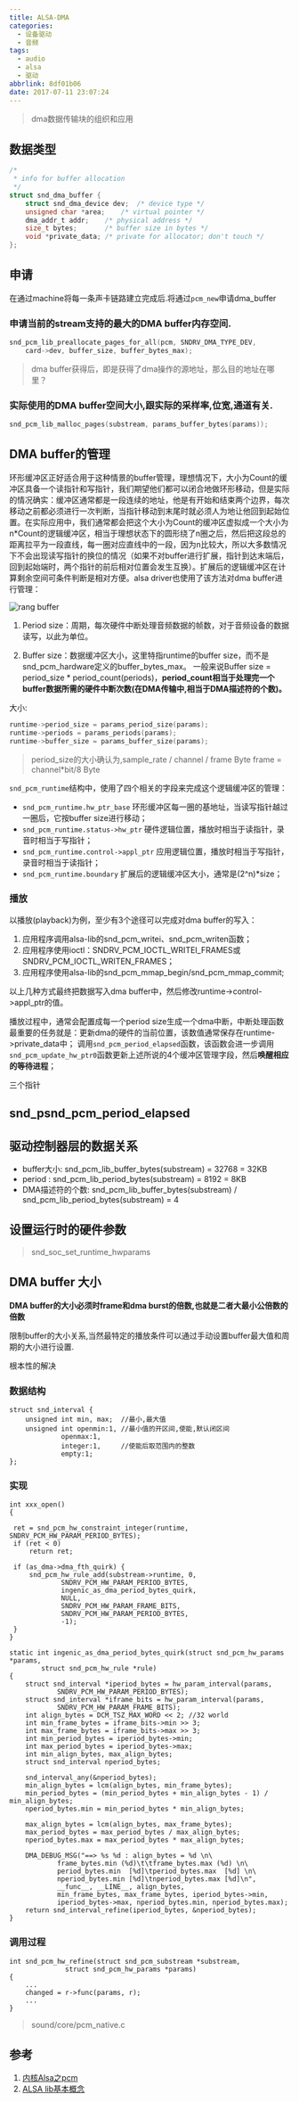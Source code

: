 ```yaml
---
title: ALSA-DMA
categories:
  - 设备驱动
  - 音频
tags:
  - audio
  - alsa
  - 驱动
abbrlink: 8df01b06
date: 2017-07-11 23:07:24
---
```



>dma数据传输块的组织和应用

<!-- more --->

## 数据类型

``` C
/*                                                                                         
 * info for buffer allocation                                                              
 */                                                                                        
struct snd_dma_buffer {                                                                    
    struct snd_dma_device dev;  /* device type */                                          
    unsigned char *area;    /* virtual pointer */                                          
    dma_addr_t addr;    /* physical address */                                             
    size_t bytes;       /* buffer size in bytes */                                         
    void *private_data; /* private for allocator; don't touch */                           
};                                                                                         
```

## 申请

在通过machine将每一条声卡链路建立完成后.将通过`pcm_new`申请dma_buffer

### 申请当前的stream支持的最大的DMA buffer内存空间.

``` C
snd_pcm_lib_preallocate_pages_for_all(pcm, SNDRV_DMA_TYPE_DEV,       
    card->dev, buffer_size, buffer_bytes_max);                       
```
>dma buffer获得后，即是获得了dma操作的源地址，那么目的地址在哪里？

### 实际使用的DMA buffer空间大小,跟实际的采样率,位宽,通道有关.

``` C
snd_pcm_lib_malloc_pages(substream, params_buffer_bytes(params));
```

## DMA buffer的管理

环形缓冲区正好适合用于这种情景的buffer管理，理想情况下，大小为Count的缓冲区具备一个读指针和写指针，我们期望他们都可以闭合地做环形移动，但是实际的情况确实：缓冲区通常都是一段连续的地址，他是有开始和结束两个边界，每次移动之前都必须进行一次判断，当指针移动到末尾时就必须人为地让他回到起始位置。在实际应用中，我们通常都会把这个大小为Count的缓冲区虚拟成一个大小为n*Count的逻辑缓冲区，相当于理想状态下的圆形绕了n圈之后，然后把这段总的距离拉平为一段直线，每一圈对应直线中的一段，因为n比较大，所以大多数情况下不会出现读写指针的换位的情况（如果不对buffer进行扩展，指针到达末端后，回到起始端时，两个指针的前后相对位置会发生互换）。扩展后的逻辑缓冲区在计算剩余空间可条件判断是相对方便。alsa driver也使用了该方法对dma buffer进行管理：

![rang buffer]()


1. Period size：周期，每次硬件中断处理音频数据的帧数，对于音频设备的数据读写，以此为单位。

2. Buffer size：数据缓冲区大小，这里特指runtime的buffer size，而不是snd_pcm_hardware定义的buffer_bytes_max。
一般来说Buffer size = period_size * period_count(periods)，**period_count相当于处理完一个buffer数据所需的硬件中断次数(在DMA传输中,相当于DMA描述符的个数)。**

大小:
``` C
runtime->period_size = params_period_size(params);    
runtime->periods = params_periods(params);            
runtime->buffer_size = params_buffer_size(params);
```

> period_size的大小确认为,sample_rate / channel / frame Byte
> frame = channel*bit/8 Byte

`snd_pcm_runtime`结构中，使用了四个相关的字段来完成这个逻辑缓冲区的管理：

* `snd_pcm_runtime.hw_ptr_base`  环形缓冲区每一圈的基地址，当读写指针越过一圈后，它按buffer size进行移动；
* `snd_pcm_runtime.status->hw_ptr`  硬件逻辑位置，播放时相当于读指针，录音时相当于写指针；
* `snd_pcm_runtime.control->appl_ptr`  应用逻辑位置，播放时相当于写指针，录音时相当于读指针；
* `snd_pcm_runtime.boundary`  扩展后的逻辑缓冲区大小，通常是(2^n)*size；







### 播放

以播放(playback)为例，至少有3个途径可以完成对dma buffer的写入：

1. 应用程序调用alsa-lib的snd_pcm_writei、snd_pcm_writen函数；
2. 应用程序使用ioctl：SNDRV_PCM_IOCTL_WRITEI_FRAMES或SNDRV_PCM_IOCTL_WRITEN_FRAMES；
3. 应用程序使用alsa-lib的snd_pcm_mmap_begin/snd_pcm_mmap_commit;

以上几种方式最终把数据写入dma buffer中，然后修改runtime->control->appl_ptr的值。

播放过程中，通常会配置成每一个period size生成一个dma中断，中断处理函数最重要的任务就是：更新dma的硬件的当前位置，该数值通常保存在runtime->private_data中；
调用`snd_pcm_period_elapsed`函数，该函数会进一步调用`snd_pcm_update_hw_ptr0`函数更新上述所说的4个缓冲区管理字段，然后**唤醒相应的等待进程**；


三个指针


## snd_psnd_pcm_period_elapsed




## 驱动控制器层的数据关系

* buffer大小: snd_pcm_lib_buffer_bytes(substream) = 32768 = 32KB
* period : snd_pcm_lib_period_bytes(substream) = 8192 = 8KB
* DMA描述符的个数: snd_pcm_lib_buffer_bytes(substream) / snd_pcm_lib_period_bytes(substream) = 4

## 设置运行时的硬件参数

>snd_soc_set_runtime_hwparams



## DMA buffer 大小


**DMA buffer的大小必须时frame和dma burst的倍数,也就是二者大最小公倍数的倍数**

限制buffer的大小关系,当然最特定的播放条件可以通过手动设置buffer最大值和周期的大小进行设置.

根本性的解决

### 数据结构

```
struct snd_interval {                      
    unsigned int min, max;  //最小,最大值               
    unsigned int openmin:1, //最小值的开区间,使能,默认闭区间               
             openmax:1,                    
             integer:1,     //使能后取范围内的整数               
             empty:1;                      
};                                         
```

### 实现
```
int xxx_open()
{

 ret = snd_pcm_hw_constraint_integer(runtime, SNDRV_PCM_HW_PARAM_PERIOD_BYTES);                
 if (ret < 0)                                                                                  
     return ret;                                                                               

 if (as_dma->dma_fth_quirk) {                                                                  
     snd_pcm_hw_rule_add(substream->runtime, 0,                                                
             SNDRV_PCM_HW_PARAM_PERIOD_BYTES,                                                  
             ingenic_as_dma_period_bytes_quirk,                                                
             NULL,                                                                             
             SNDRV_PCM_HW_PARAM_FRAME_BITS,                                                    
             SNDRV_PCM_HW_PARAM_PERIOD_BYTES,                                                  
             -1);                                                                              
 }
}                                                                                             
```

```
static int ingenic_as_dma_period_bytes_quirk(struct snd_pcm_hw_params *params,                               
        struct snd_pcm_hw_rule *rule)                                                                        
{                                                                                                            
    struct snd_interval *iperiod_bytes = hw_param_interval(params,                                           
            SNDRV_PCM_HW_PARAM_PERIOD_BYTES);                                                                
    struct snd_interval *iframe_bits = hw_param_interval(params,                                             
            SNDRV_PCM_HW_PARAM_FRAME_BITS);                                                                  
    int align_bytes = DCM_TSZ_MAX_WORD << 2; //32 world                                                                
    int min_frame_bytes = iframe_bits->min >> 3;                                                             
    int max_frame_bytes = iframe_bits->max >> 3;                                                             
    int min_period_bytes = iperiod_bytes->min;                                                               
    int max_period_bytes = iperiod_bytes->max;                                                               
    int min_align_bytes, max_align_bytes;                                                                    
    struct snd_interval nperiod_bytes;                                                                       

    snd_interval_any(&nperiod_bytes);                                                                        
    min_align_bytes = lcm(align_bytes, min_frame_bytes);                                                     
    min_period_bytes = (min_period_bytes + min_align_bytes - 1) / min_align_bytes;                           
    nperiod_bytes.min = min_period_bytes * min_align_bytes;                                                  

    max_align_bytes = lcm(align_bytes, max_frame_bytes);                                                     
    max_period_bytes = max_period_bytes / max_align_bytes;                                                   
    nperiod_bytes.max = max_period_bytes * max_align_bytes;                                                  

    DMA_DEBUG_MSG("==> %s %d : align_bytes = %d \n\                                                          
            frame_bytes.min (%d)\t\tframe_bytes.max (%d) \n\                                                 
            period_bytes.min  [%d]\tperiod_bytes.max  [%d] \n\                                               
            nperiod_bytes.min [%d]\tnperiod_bytes.max [%d]\n",                                               
            __func__, __LINE__, align_bytes,                                                                 
            min_frame_bytes, max_frame_bytes, iperiod_bytes->min,                                            
            iperiod_bytes->max, nperiod_bytes.min, nperiod_bytes.max);                                       
    return snd_interval_refine(iperiod_bytes, &nperiod_bytes);                                               
}                                                                                                            
```

### 调用过程

```
int snd_pcm_hw_refine(struct snd_pcm_substream *substream,                
              struct snd_pcm_hw_params *params)                           
{                                                                         
    ...
    changed = r->func(params, r);        
    ...
}
```
> sound/core/pcm_native.c








## 参考

1. [内核Alsa之pcm](http://kuafu80.blog.163.com/blog/static/12264718020148511458729/)
2. [ALSA lib基本概念](http://www.cnblogs.com/fellow1988/p/6195233.html)
